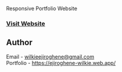 Responsive Portfolio Website

### [Visit Website](https://wilkieE.github.io/)

## Author

Email - wilkieejiroghene@gmail.com \
Portfolio - https://ejiroghene-wilkie.web.app/
